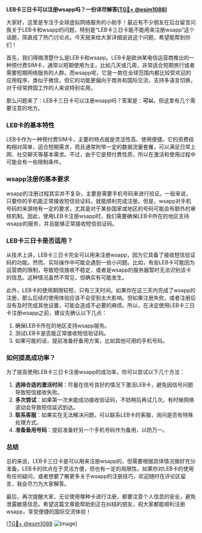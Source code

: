 **LEB卡三日卡可以注册wsapp吗？一份详尽解答[[TG💪+ @esim1088](https://t.me/s/esim1088)]**

大家好，这里是专注于全球虚拟网络服务的小助手！最近有不少朋友在后台留言问我关于LEB卡和wsapp的问题，特别是“LEB卡三日卡能不能用来注册wsapp”这个话题，简直成了热门讨论点。今天就来给大家详细说说这个问题，希望能帮到你们！

首先，我们得搞清楚什么是LEB卡和wsapp。LEB卡是欧洲某电信运营商推出的一种预付费SIM卡，通常以短期使用为主，比如几天或几周，非常适合短期旅行或者需要短期网络服务的人群。而wsapp呢，它是一款在全球范围内都比较受欢迎的应用程序，类似于微信，但它的功能更偏向于商务和国际交流，支持多语言切换，对于经常跨国工作的人来说特别实用。

那么问题来了：LEB卡三日卡可以注册wsapp吗？答案是：**可以**，但这里有几个需要注意的地方。

### LEB卡的基本特性

LEB卡作为一种预付费SIM卡，主要的特点就是灵活性高、使用便捷。它的资费结构相对简单，适合短期需求，而且通常附带一定的数据流量套餐，可以满足日常上网、社交聊天等基本需求。不过，由于它是预付费性质，所以在激活和使用过程中可能会有一些限制条件。

### wsapp注册的基本要求

wsapp的注册过程其实并不复杂，主要是需要手机号码来进行验证。一般来说，只要你的手机能正常接收短信验证码，就能顺利完成注册。但是，wsapp对手机号码的来源地有一定的要求，尤其是对于某些国家或地区的号码可能会有额外的审核机制。因此，使用LEB卡注册wsapp时，我们需要确保LEB卡所在的地区支持wsapp的服务，并且能够正常接收短信验证码。

### LEB卡三日卡是否适用？

从技术上讲，LEB卡三日卡完全可以用来注册wsapp，因为它具备了接收短信验证码的功能。然而，实际操作中可能会遇到一些小问题。比如，有些LEB卡可能因为运营商的限制，导致短信接收不稳定，或者是wsapp的服务器暂时无法识别该卡的信息。这种情况虽然不常见，但确实有可能发生。

此外，LEB卡的使用期限较短，只有三天时间。如果你在这三天内完成了wsapp的注册，那么后续的使用体验应该不会受到太大影响。但如果注册失败，或者注册后没有及时完成其他设置，可能会造成不必要的麻烦。所以，在决定使用LEB卡三日卡注册wsapp之前，建议先确认以下几点：

1. 确保LEB卡所在的地区支持wsapp服务。
2. 测试LEB卡是否能正常接收短信验证码。
3. 如果可能的话，提前准备好备用方案，比如其他可用的手机号码。

### 如何提高成功率？

为了提高使用LEB卡三日卡注册wsapp的成功率，你可以尝试以下几个方法：

1. **选择合适的激活时间**：尽量在信号良好的情况下激活LEB卡，避免因信号问题导致短信接收失败。
2. **多次尝试**：如果第一次未能成功接收验证码，不妨稍后再试几次。有时候网络波动会导致短信延迟到达。
3. **联系客服**：如果实在无法解决问题，可以联系LEB卡的客服，询问是否有特殊处理方式。
4. **准备备用号码**：提前准备好另一个手机号码作为备用，以防万一。

### 总结

总的来说，LEB卡三日卡是可以用来注册wsapp的，但需要根据具体情况做好充分准备。LEB卡的优点在于灵活方便，但也有一定的局限性。如果你对LEB卡的使用有任何疑问，或者想要了解更多关于wsapp的注册技巧，欢迎随时在评论区留言，我会尽力为大家解答。

最后，再次提醒大家，无论使用哪种卡进行注册，都要注意个人信息的安全，避免泄露敏感信息。希望这篇文章能帮助到正在纠结的朋友，祝大家都能顺利注册wsapp，享受便捷的国际交流体验！

[[TG💪+ @esim1088](https://t.me/s/esim1088) ![Image](https://i.postimg.cc/4NQfJmqS/Snipaste-2025-05-13-00-14-12.png)]